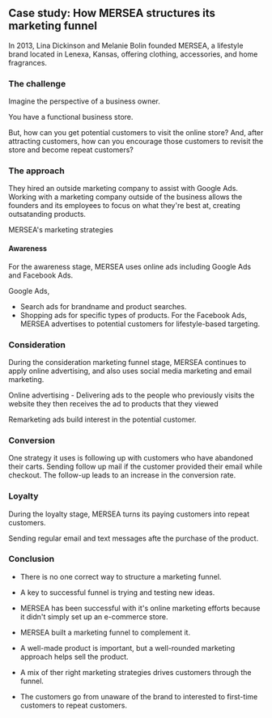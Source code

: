 ## Case study: How MERSEA structures its marketing funnel

In 2013, Lina Dickinson and Melanie Bolin founded MERSEA, a lifestyle brand located in Lenexa, Kansas, offering clothing, accessories, and home fragrances.

### The challenge

Imagine the perspective of a business owner.

You have a functional business store.

But, how can you get potential customers to visit the online store?
And, after attracting customers, how can you encourage those customers to revisit
the store and become repeat customers?


### The approach

They hired an outside marketing company to assist with Google Ads. Working with a marketing company outside of the business allows the founders and its employees to focus on what they're best at, creating outsatanding products.

MERSEA's marketing strategies

#### Awareness
For the awareness stage, MERSEA uses online ads including Google Ads and Facebook Ads.

Google Ads,
- Search ads for brandname and product searches.
- Shopping ads for specific types of products.
For the Facebook Ads, MERSEA advertises to potential customers for lifestyle-based targeting.

### Consideration
During the consideration marketing funnel stage, MERSEA continues to apply online advertising, and also uses social media marketing and email marketing.

Online advertising - Delivering ads to the people who previously visits the website
they then receives the ad to products that they viewed

Remarketing ads build interest in the potential customer.

### Conversion
One strategy it uses is following up with customers who have abandoned their carts.
Sending follow up mail if the customer provided their email while checkout.
The follow-up leads to an increase in the conversion rate.

### Loyalty
During the loyalty stage, MERSEA turns its paying customers into repeat customers.

Sending regular email and text messages afte the purchase of the product.


### Conclusion
- There is no one correct way to structure a marketing funnel.
- A key to successful funnel is trying and testing new ideas.
- MERSEA has been successful with it's online marketing efforts because it didn't simply set up an e-commerce store.
- MERSEA built a marketing funnel to complement it.

- A well-made product is important, but a well-rounded marketing approach helps sell the product.
- A mix of ther right marketing strategies drives customers through the funnel.
- The customers go from unaware of the brand to interested to first-time customers to repeat customers.


